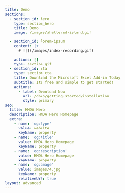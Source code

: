 ```yaml
---
title: Demo
sections:
  - section_id: hero
    type: section_hero
    title: Demo
    image: /images/shattered-island.gif

  - section_id: lorem-ipsum
    content: |+
      # ![](/images/index-recording.gif)

    actions: []
    type: section_gif
  - section_id: cta
    type: section_cta
    title: Download the Microsoft Excel Add-in Today
    subtitle: Its free and simple to get started!
    actions:
      - label: Download Now
        url: /docs/getting-started/installation
        style: primary
seo:
  title: HMDA Hero
  description: HMDA Hero Homepage
  extra:
    - name: 'og:type'
      value: website
      keyName: property
    - name: 'og:title'
      value: HMDA Hero Homepage
      keyName: property
    - name: 'og:description'
      value: HMDA Hero Homepage
      keyName: property
    - name: 'og:image'
      value: images/4.jpg
      keyName: property
      relativeUrl: true
layout: advanced
---
```

